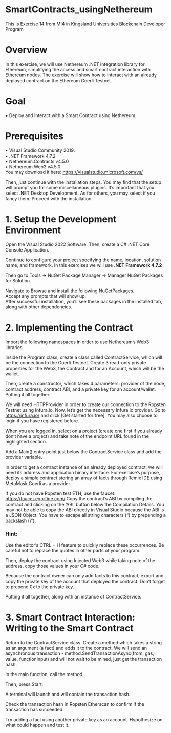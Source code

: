 # SmartContracts_usingNethereum
This is Exercise 14 from MI4 in Kingsland Universities Blockchain Developer Program

# Overview 
In this exercise, we will use Nethereum .NET integration library for Ethereum, simplifying the access and smart
contract interaction with Ethereum nodes. The exercise will show how to interact with an already deployed contract
on the Ethereum Goerli Testnet.

# Goal
• Deploy and interact with a Smart Contract using Nethereum.

# Prerequisites
• Visual Studio Community 2019. <br>
• .NET Framework 4.7.2 <br>
• Nethereum.Contracts v4.5.0 <br>
• Nethereum.Web3 v4.5.0 <br>
You may download it here: https://visualstudio.microsoft.com/vs/ <br>

Then, just continue with the installation steps.
You may find that the setup will prompt you for some miscellaneous plugins. It’s important that you select
.NET Desktop Development. As for others, you may select if you fancy them.
Proceed with the installation.


# 1. Setup the Development Environment
Open the Visual Studio 2022 Software. Then, create a C# .NET Core Console Application.

Continue to configure your project specifying the name, location, solution name, and framework.
In this exercises we will use 
__.NET Framework 4.7.2__

Then go to Tools -> NuGet Package Manager -> Manager NuGet Packages for Solution. <br>

Navigate to Browse and install the following NuGetPackages. <br>
Accept any prompts that will show up. <br>
After successful installation, you’ll see these packages in the installed tab, along with other dependencies. <br>

# 2. Implementing the Contract
Import the following namespaces in order to use Nethereum’s Web3 libraries.

Inside the Program class, create a class called ContractService, which will be the connection to the Goerli Testnet.
Create 3 read-only private properties for the Web3, the Contract and for an Account, which will be the wallet.

Then, create a constructor, which takes 4 parameters: provider of the node, contract address, contract ABI, and a
private key for an account/wallet. Putting it all together.

We will need HTTPProvider in order to create our connection to the Ropsten Testnet using Infura.io.
Now, let’s get the necessary Infura.io provider. Go to https://infura.io/ and click [Get started for free]. You may also
choose to login if you have registered before.

When you are logged in, select on a project (create one first if you already don’t have a project) and take note of the
endpoint URL found in the highlighted section.

Add a Main() entry point just below the ContractService class and add the provider variable.

In order to get a contract instance of an already deployed contract, we will need its address and application binary
interface. For exercise’s purpose, deploy a simple contract storing an array of facts through Remix IDE using
MetaMask Goerli as a provider.

If you do not have Ropsten test ETH, use the faucet: https://faucet.egorfine.com/
Copy the contract’s ABI by compiling the contract and clicking on the ‘ABI’ button below the Compilation Details.
You may not be able to copy the ABI directly in Visual Studio because the ABI is a JSON Object.
You have to escape all string characters (“) by prepending a backslash (\”).

### Hint:

Use the editor’s CTRL + H feature to quickly replace these occurrences. Be careful not to replace the quotes in other
parts of your program.

Then, deploy the contract using Injected Web3 while taking note of the address, copy those values in your C# code.

Because the contract owner can only add facts to this contract, export and copy the private key of the account that
deployed the contract. Don’t forget to prepend 0x to the private key.

Putting it all together, along with an instance of ContractService.

# 3. Smart Contract Interaction: Writing to the Smart Contract
Return to the ContractService class. Create a method which takes a string as an argument (a fact) and adds it to the
contract. We will send an asynchronous transaction - method.SendTransactionAsync(from, gas, value,
functionInput) and will not wait to be mined, just get the transaction hash.

In the main function, call the method.

Then, press Start:

A terminal will launch and will contain the transaction hash.

Check the transaction hash in Ropsten Etherscan to confirm if the transaction has succeeded.

Try adding a fact using another private key as an account. Hypothesize on what could happen and test it.
